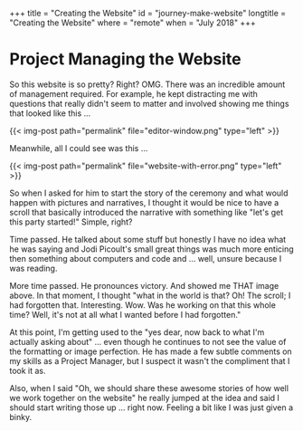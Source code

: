 +++
title = "Creating the Website"
id = "journey-make-website"
longtitle = "Creating the Website"
where = "remote"
when = "July 2018"
+++

# Project Managing the Website

So this website is so pretty? Right? OMG. There was an incredible amount of management required. For example, he kept distracting me with questions that really didn't seem to matter and involved showing me things that looked like this ...

{{< img-post path="permalink" file="editor-window.png" type="left" >}}

Meanwhile, all I could see was this ...

{{< img-post path="permalink" file="website-with-error.png" type="left" >}}

So when I asked for him to start the story of the ceremony and what would happen with pictures and narratives, I thought it would be nice to have a scroll that basically introduced the narrative with something like "let's get this party started!" Simple, right?

Time passed. He talked about some stuff but honestly I have no idea what he was saying and Jodi Picoult's small great things was much more enticing then something about computers and code and ... well, unsure because I was reading.

More time passed. He pronounces victory. And showed me THAT image above. In that moment, I thought "what in the world is that? Oh! The scroll; I had forgotten that. Interesting. Wow. Was he working on that this whole time? Well, it's not at all what I wanted before I had forgotten."

At this point, I'm getting used to the "yes dear, now back to what I'm actually asking about" ... even though he continues to not see the value of the formatting or image perfection. He has made a few subtle comments on my skills as a Project Manager, but I suspect it wasn't the compliment that I took it as.

Also, when I said "Oh, we should share these awesome stories of how well we work together on the website" he really jumped at the idea and said I should start writing those up ... right now. Feeling a bit like I was just given a binky.
